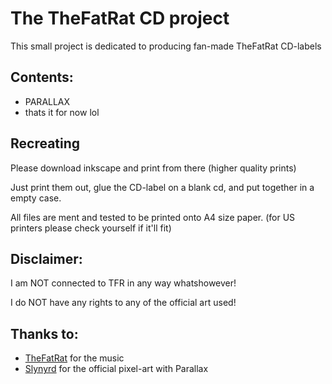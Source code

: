 # The TheFatRat CD project

This small project is dedicated to producing fan-made TheFatRat CD-labels

## Contents:

- PARALLAX
- thats it for now lol

## Recreating

Please download inkscape and print from there (higher quality prints)



Just print them out, glue the CD-label on a blank cd, and put together in a empty case.

All files are ment and tested to be printed onto A4 size paper. (for US printers please check yourself if it'll fit)

## Disclaimer:

I am NOT connected to TFR in any way whatshowever!

I do NOT have any rights to any of the official art used!

## Thanks to:

- [TheFatRat](https://www.youtube.com/channel/UCa_UMppcMsHIzb5LDx1u9zQ) for the music
- [Slynyrd](https://www.slynyrd.com/) for the official pixel-art with Parallax
